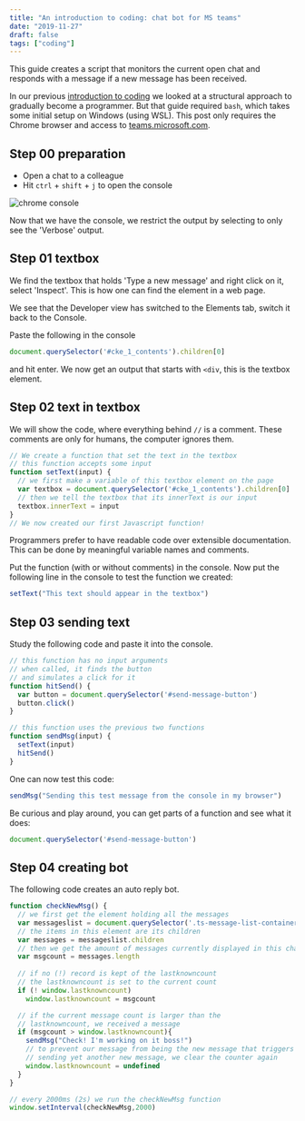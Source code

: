 ```yaml
---
title: "An introduction to coding: chat bot for MS teams"
date: "2019-11-27"
draft: false
tags: ["coding"]
---
```


This guide creates a script that monitors the current open chat
and responds with a message if a new message has been received.

In our previous
[introduction to coding](https://blog.lent.ink/post/start-coding/)
we looked at a structural approach
to gradually become a programmer.
But that guide required `bash`,
which takes some initial setup on Windows (using WSL).
This post only requires the Chrome browser
and access to [teams.microsoft.com](https://teams.microsoft.com).

## Step 00 preparation

- Open a chat to a colleague
- Hit `ctrl` + `shift` + `j` to open the console

![chrome console](/img/chrome-console.png "chrome console")

Now that we have the console,
we restrict the output by selecting to only see the 'Verbose' output.

## Step 01 textbox

We find the textbox that holds 'Type a new message' and right click on it,
select 'Inspect'.
This is how one can find the element in a web page.

We see that the Developer view has switched to the Elements tab,
switch it back to the Console.

Paste the following in the console

```javascript
document.querySelector('#cke_1_contents').children[0]
```
and hit enter.
We now get an output that starts with `<div`,
this is the textbox element.

## Step 02 text in textbox

We will show the code,
where everything behind `//` is a comment.
These comments are only for humans,
the computer ignores them.

```javascript
// We create a function that set the text in the textbox
// this function accepts some input
function setText(input) {
  // we first make a variable of this textbox element on the page
  var textbox = document.querySelector('#cke_1_contents').children[0]
  // then we tell the textbox that its innerText is our input
  textbox.innerText = input
}
// We now created our first Javascript function!
```

Programmers prefer to have readable code over extensible documentation.
This can be done by meaningful variable names and comments.

Put the function (with or without comments) in the console.
Now put the following line in the console to test the function we created:
```javascript
setText("This text should appear in the textbox")
```

## Step 03 sending text

Study the following code and paste it into the console.

```javascript
// this function has no input arguments
// when called, it finds the button
// and simulates a click for it
function hitSend() {
  var button = document.querySelector('#send-message-button')
  button.click()
}

// this function uses the previous two functions
function sendMsg(input) {
  setText(input)
  hitSend()
}
```

One can now test this code:
```javascript
sendMsg("Sending this test message from the console in my browser")
```

Be curious and play around, you can get parts of a function
and see what it does:
```javascript
document.querySelector('#send-message-button')
```

## Step 04 creating bot

The following code creates an auto reply bot.

```javascript
function checkNewMsg() {
  // we first get the element holding all the messages
  var messageslist = document.querySelector('.ts-message-list-container')
  // the items in this element are its children
  var messages = messageslist.children
  // then we get the amount of messages currently displayed in this chat screen
  var msgcount = messages.length
  
  // if no (!) record is kept of the lastknowncount
  // the lastknowncount is set to the current count
  if (! window.lastknowncount)
    window.lastknowncount = msgcount

  // if the current message count is larger than the
  // lastknowncount, we received a message
  if (msgcount > window.lastknowncount){
    sendMsg("Check! I'm working on it boss!")
    // to prevent our message from being the new message that triggers
    // sending yet another new message, we clear the counter again
    window.lastknowncount = undefined
  }
}

// every 2000ms (2s) we run the checkNewMsg function
window.setInterval(checkNewMsg,2000)
```

